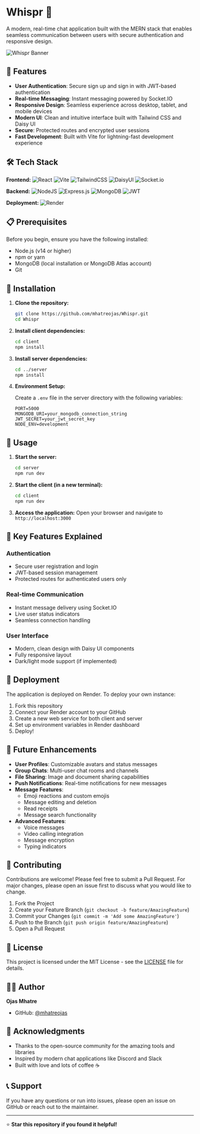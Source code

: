 # Whispr 💬

A modern, real-time chat application built with the MERN stack that enables seamless communication between users with secure authentication and responsive design.

![Whispr Banner](https://via.placeholder.com/800x200/4F46E5/FFFFFF?text=Whispr+Chat+App)

## 🚀 Features

- **User Authentication**: Secure sign up and sign in with JWT-based authentication
- **Real-time Messaging**: Instant messaging powered by Socket.IO
- **Responsive Design**: Seamless experience across desktop, tablet, and mobile devices
- **Modern UI**: Clean and intuitive interface built with Tailwind CSS and Daisy UI
- **Secure**: Protected routes and encrypted user sessions
- **Fast Development**: Built with Vite for lightning-fast development experience

## 🛠️ Tech Stack

**Frontend:**
![React](https://img.shields.io/badge/react-%2320232a.svg?style=for-the-badge&logo=react&logoColor=%2361DAFB)
![Vite](https://img.shields.io/badge/vite-%23646CFF.svg?style=for-the-badge&logo=vite&logoColor=white)
![TailwindCSS](https://img.shields.io/badge/tailwindcss-%2338B2AC.svg?style=for-the-badge&logo=tailwind-css&logoColor=white)
![DaisyUI](https://img.shields.io/badge/daisyui-5A0EF8?style=for-the-badge&logo=daisyui&logoColor=white)
![Socket.io](https://img.shields.io/badge/Socket.io-black?style=for-the-badge&logo=socket.io&badgeColor=010101)

**Backend:**
![NodeJS](https://img.shields.io/badge/node.js-6DA55F?style=for-the-badge&logo=node.js&logoColor=white)
![Express.js](https://img.shields.io/badge/express.js-%23404d59.svg?style=for-the-badge&logo=express&logoColor=%2361DAFB)
![MongoDB](https://img.shields.io/badge/MongoDB-%234ea94b.svg?style=for-the-badge&logo=mongodb&logoColor=white)
![JWT](https://img.shields.io/badge/JWT-black?style=for-the-badge&logo=JSON%20web%20tokens)

**Deployment:**
![Render](https://img.shields.io/badge/Render-%46E3B7.svg?style=for-the-badge&logo=render&logoColor=white)

## 📋 Prerequisites

Before you begin, ensure you have the following installed:
- Node.js (v14 or higher)
- npm or yarn
- MongoDB (local installation or MongoDB Atlas account)
- Git

## 🔧 Installation

1. **Clone the repository:**
   ```bash
   git clone https://github.com/mhatreojas/Whispr.git
   cd Whispr
   ```

2. **Install client dependencies:**
   ```bash
   cd client
   npm install
   ```

3. **Install server dependencies:**
   ```bash
   cd ../server
   npm install
   ```

4. **Environment Setup:**
   
   Create a `.env` file in the server directory with the following variables:
   ```env
   PORT=5000
   MONGODB_URI=your_mongodb_connection_string
   JWT_SECRET=your_jwt_secret_key
   NODE_ENV=development
   ```

## 🚀 Usage

1. **Start the server:**
   ```bash
   cd server
   npm run dev
   ```

2. **Start the client (in a new terminal):**
   ```bash
   cd client
   npm run dev
   ```

3. **Access the application:**
   Open your browser and navigate to `http://localhost:3000`



## 🌟 Key Features Explained

### Authentication
- Secure user registration and login
- JWT-based session management
- Protected routes for authenticated users only

### Real-time Communication
- Instant message delivery using Socket.IO
- Live user status indicators
- Seamless connection handling

### User Interface
- Modern, clean design with Daisy UI components
- Fully responsive layout
- Dark/light mode support (if implemented)

## 🚀 Deployment

The application is deployed on Render. To deploy your own instance:

1. Fork this repository
2. Connect your Render account to your GitHub
3. Create a new web service for both client and server
4. Set up environment variables in Render dashboard
5. Deploy!

## 🔮 Future Enhancements

- **User Profiles**: Customizable avatars and status messages
- **Group Chats**: Multi-user chat rooms and channels
- **File Sharing**: Image and document sharing capabilities
- **Push Notifications**: Real-time notifications for new messages
- **Message Features**: 
  - Emoji reactions and custom emojis
  - Message editing and deletion
  - Read receipts
  - Message search functionality
- **Advanced Features**:
  - Voice messages
  - Video calling integration
  - Message encryption
  - Typing indicators

## 🤝 Contributing

Contributions are welcome! Please feel free to submit a Pull Request. For major changes, please open an issue first to discuss what you would like to change.

1. Fork the Project
2. Create your Feature Branch (`git checkout -b feature/AmazingFeature`)
3. Commit your Changes (`git commit -m 'Add some AmazingFeature'`)
4. Push to the Branch (`git push origin feature/AmazingFeature`)
5. Open a Pull Request

## 📝 License

This project is licensed under the MIT License - see the [LICENSE](LICENSE) file for details.

## 👨‍💻 Author

**Ojas Mhatre**
- GitHub: [@mhatreojas](https://github.com/mhatreojas)

## 🙏 Acknowledgments

- Thanks to the open-source community for the amazing tools and libraries
- Inspired by modern chat applications like Discord and Slack
- Built with love and lots of coffee ☕

## 📞 Support

If you have any questions or run into issues, please open an issue on GitHub or reach out to the maintainer.

---

⭐ **Star this repository if you found it helpful!**